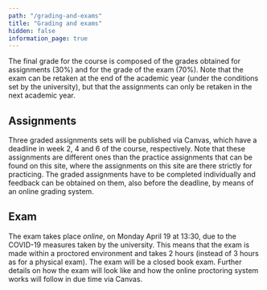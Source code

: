 ```yaml
---
path: "/grading-and-exams"
title: "Grading and exams"
hidden: false
information_page: true
---
```


The final grade for the course is composed of the grades obtained for assignments (30%) and for the grade of the exam (70%). Note that the exam can be retaken at the end of the academic year (under the conditions set by the university), but that the assignments can only be retaken in the next academic year.

## Assignments  
Three graded assignments sets will be published via Canvas, which have a deadline in week 2, 4 and 6 of the course, respectively. Note that these assignments are different ones than the practice assignments that can be found on this site, where the assignments on this site are there strictly for practicing. The graded assignments have to be completed individually and feedback can be obtained on them, also before the deadline, by means of an online grading system.

## Exam
The exam takes place *online*, on Monday April 19 at 13:30, due to the COVID-19 measures taken by the university. This means that the exam is made within a proctored environment and takes 2 hours (instead of 3 hours as for a physical exam). The exam will be a closed book exam. Further details on how the exam will look like and how the online proctoring system works will follow in due time via Canvas. 
